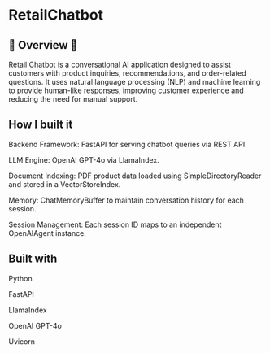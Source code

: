 <h1> RetailChatbot </h1>

## 📝 Overview 📝

Retail Chatbot is a conversational AI application designed to assist customers with product inquiries, recommendations, and order-related questions. It uses natural language processing (NLP) and machine learning to provide human-like responses, improving customer experience and reducing the need for manual support.

## How I built it
Backend Framework: FastAPI for serving chatbot queries via REST API.

LLM Engine: OpenAI GPT-4o via LlamaIndex.

Document Indexing: PDF product data loaded using SimpleDirectoryReader and stored in a VectorStoreIndex.

Memory: ChatMemoryBuffer to maintain conversation history for each session.

Session Management: Each session ID maps to an independent OpenAIAgent instance.


## Built with
Python

FastAPI

LlamaIndex

OpenAI GPT-4o

Uvicorn
